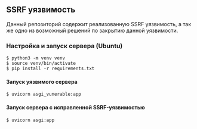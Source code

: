## SSRF уязвимость
Данный репозиторий содержит реализованную SSRF уязвимость, а так же одно из возможный решений по закрытию данной уязвимости.

### Настройка и запуск сервера (Ubuntu)
```
$ python3 -m venv venv
$ source venv/bin/activate
$ pip install -r requirements.txt
```

#### Запуск уязвимого сервера
```
$ uvicorn asgi_vunerable:app
```
#### Запуск сервера с исправленной SSRF-уязвимостью
```
$ uvicorn asgi:app
```